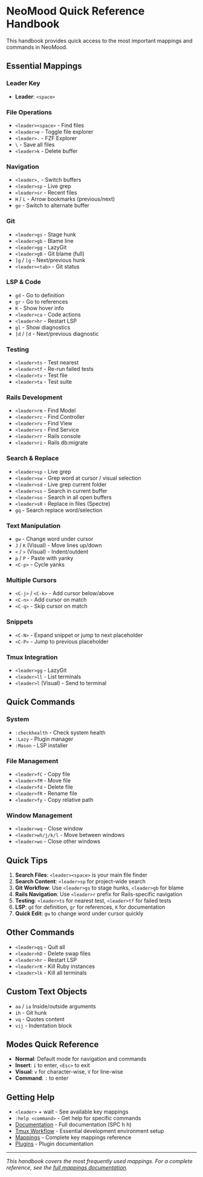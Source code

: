 # NeoMood Quick Reference Handbook

This handbook provides quick access to the most important mappings and commands in NeoMood.

## Essential Mappings

### Leader Key
- **Leader**: `<space>`

### File Operations
- `<leader><space>` - Find files
- `<leader>e` - Toggle file explorer
- `<leader>.` - FZF Explorer
- `\` - Save all files
- `<leader>k` - Delete buffer

### Navigation
- `<leader>,` - Switch buffers
- `<leader>sp` - Live grep
- `<leader>sr` - Recent files
- `H` / `L` - Arrow bookmarks (previous/next)
- `ge` - Switch to alternate buffer

### Git
- `<leader>gs` - Stage hunk
- `<leader>gb` - Blame line
- `<leader>gg` - LazyGit
- `<leader>gB` - Git blame (full)
- `]g` / `[g` - Next/previous hunk
- `<leader><tab>` - Git status

### LSP & Code
- `gd` - Go to definition
- `gr` - Go to references
- `K` - Show hover info
- `<leader>ca` - Code actions
- `<leader>hr` - Restart LSP
- `gl` - Show diagnostics
- `]d` / `[d` - Next/previous diagnostic

### Testing
- `<leader>ts` - Test nearest
- `<leader>tf` - Re-run failed tests
- `<leader>tv` - Test file
- `<leader>ta` - Test suite

### Rails Development
- `<leader>rm` - Find Model
- `<leader>rc` - Find Controller
- `<leader>rv` - Find View
- `<leader>rs` - Find Service
- `<leader>rr` - Rails console
- `<leader>ri` - Rails db:migrate

### Search & Replace
- `<leader>sp` - Live grep
- `<leader>sw` - Grep word at cursor / visual selection
- `<leader>sd` - Live grep current folder
- `<leader>ss` - Search in current buffer
- `<leader>so` - Search in all open buffers
- `<leader>sR` - Replace in files (Spectre)
- `gq` - Search replace word/selection

### Text Manipulation
- `gw` - Change word under cursor
- `J` / `K` (Visual) - Move lines up/down
- `<` / `>` (Visual) - Indent/outdent
- `p` / `P` - Paste with yanky
- `<C-p>` - Cycle yanks

### Multiple Cursors
- `<C-j>` / `<C-k>` - Add cursor below/above
- `<C-n>` - Add cursor on match
- `<C-q>` - Skip cursor on match

### Snippets
- `<C-N>` - Expand snippet or jump to next placeholder
- `<C-P>` - Jump to previous placeholder

### Tmux Integration
- `<leader>gg` - LazyGit
- `<leader>ll` - List terminals
- `<leader>l` (Visual) - Send to terminal

## Quick Commands

### System
- `:checkhealth` - Check system health
- `:Lazy` - Plugin manager
- `:Mason` - LSP installer

### File Management
- `<leader>fC` - Copy file
- `<leader>fM` - Move file
- `<leader>fd` - Delete file
- `<leader>fR` - Rename file
- `<leader>fy` - Copy relative path

### Window Management
- `<leader>wq` - Close window
- `<leader>wh/j/k/l` - Move between windows
- `<leader>wo` - Close other windows

## Quick Tips

1. **Search Files**: `<leader><space>` is your main file finder
2. **Search Content**: `<leader>sp` for project-wide search
3. **Git Workflow**: Use `<leader>gs` to stage hunks, `<leader>gb` for blame
4. **Rails Navigation**: Use `<leader>r` prefix for Rails-specific navigation
5. **Testing**: `<leader>ts` for nearest test, `<leader>tf` for failed tests
6. **LSP**: `gd` for definition, `gr` for references, `K` for documentation
7. **Quick Edit**: `gw` to change word under cursor quickly

## Other Commands

- `<leader>qq` - Quit all
- `<leader>hD` - Delete swap files
- `<leader>hr` - Restart LSP
- `<leader>rK` - Kill Ruby instances
- `<leader>lk` - Kill all terminals

## Custom Text Objects

- `aa` / `ia`  Inside/outside arguments
- `ih` - Git hunk
- `vq` - Quotes content
- `vij` - Indentation block

## Modes Quick Reference

- **Normal**: Default mode for navigation and commands
- **Insert**: `i` to enter, `<Esc>` to exit
- **Visual**: `v` for character-wise, `V` for line-wise
- **Command**: `:` to enter

## Getting Help

- `<leader>` + wait - See available key mappings
- `:help <command>` - Get help for specific commands
- [Documentation](docs/) - Full documentation (SPC h h)
- [Tmux Workflow](docs/tmux-workflow.md) - Essential development environment setup
- [Mappings](docs/mappings.md) - Complete key mappings reference
- [Plugins](docs/plugins.md) - Plugin documentation

---

*This handbook covers the most frequently used mappings. For a complete reference, see the [full mappings documentation](docs/mappings.md).*
